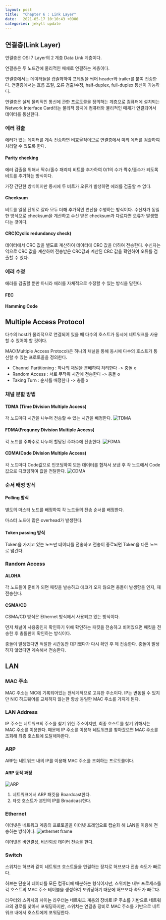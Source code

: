 ```yaml
---
layout: post
title:  "Chapter 6 : Link Layer"
date:   2021-05-17 10:10:43 +0900
categories: jekyll update
---
```


## 연결층(Link Layer)
연결층은 OSI 7 Layer의 2 계층 Data Link 계층이다.

연결층은 두 노드간에 물리적인 매체로 연결하는 계층이다. 

연결층에서는 데이터들을 캡슐화하여 프레임을 씌어 header와 trailer를 붙여 전송한다. 연결층에서는 흐름 조절, 오류 검출/수정, half-duplex, full-duplex 통신이 가능하다.

연결층은 실제 물리적인 통신에 관한 프로토콜을 정의하는 계층으로 컴퓨터에 설치되는 Network Interface Card라는 물리적 장치에 컴퓨터와 물리적인 매체가 연결되어서 데이터를 통신한다.

### 에러 검출
에러가 있는 데이터를 계속 전송하면 비효율적이므로 연결층에서 미리 에러를 검출하여 처리할 수 있도록 한다.

#### Parity checking
에러 검출을 위해서 짝수/홀수 패리티 비트를 추가하여 0/1의 수가 짝수/홀수가 되도록 비트를 추가하는 방식이다.

가장 간단한 방식이지만 동시에 두 비트가 오류가 발생하면 에러를 검출할 수 없다.

#### Checksum
비트를 일정 단위로 잘라 모두 더해 추가적인 연산을 수행하는 방식이다. 수신자가 동일한 방식으로 checksum을 계산하고 수신 받은 checksum과 다르다면 오류가 발생했다는 것이다.

#### CRC(Cyclic redundancy check)
데이터에서 CRC 값을 별도로 계산하여 데이터에 CRC 값을 더하여 전송한다. 수신자는 역으로 CRC 값을 계산하여 전송받은 CRC값과 계산된 CRC 값을 확인하여 오류를 검출할 수 있다.

### 에러 수정
에러를 검출할 뿐만 아니라 에러를 자체적으로 수정할 수 있는 방식을 말한다.

#### FEC
#### Hamming Code

## Multiple Access Protocol
다수의 host가 물리적으로 연결되어 있을 때 다수의 호스트가 동시에 네트워크를 사용할 수 있어야 할 것이다.

MAC(Multiple Access Protocol)은 하나의 채널을 통해 동시에 다수의 호스트가 통신할 수 있는 프로토콜을 정의한다.
- Channel Partitioning : 하나의 채널을 분배하여 처리한다 -> 충돌 x
- Random Access : 서로 무작위 시간에 전송한다 -> 충돌 o
- Taking Turn : 순서를 배정한다 -> 충돌 x

### 채널 분할 방법
#### TDMA (Time Division Multiple Access)
각 노드마다 시간을 나누어 전송할 수 있는 시간을 배정한다.
![TDMA](https://i.imgur.com/JQ9v504.jpg)

#### FDMA(Frequncy Division Multiple Access)
각 노드를 주파수로 나누어 할당된 주파수에 전송한다.
![FDMA](https://media.geeksforgeeks.org/wp-content/uploads/20200713171311/FDMA1.png)

#### CDMA(Code Division Multiple Access)
각 노드마다 Code값으로 인코딩하여 모든 데이터를 합쳐서 보낸 후 각 노드에서 Code 값으로 디코딩하여 값을 전달한다.
![CDMA](https://upload.wikimedia.org/wikipedia/commons/thumb/b/b1/Multiple_access.png/400px-Multiple_access.png)

### 순서 배정 방식
#### Polling 방식
별도의 마스터 노드를 배정하여 각 노드들의 전송 순서를 배정한다.

마스터 노드에 많은 overhead가 발생한다.

#### Token passing 방식
Token을 가지고 있는 노드만 데이터를 전송하고 전송이 종료되면 Token을 다른 노드로 넘긴다.

### Random Access
#### ALOHA
각 노드들이 준비가 되면 패킷을 발송하고 에코가 오지 않으면 충돌이 발생함을 인지, 재 전송한다.

#### CSMA/CD
CSMA/CD 방식은 Ethernet 방식에서 사용되고 있는 방식이다.

먼저 채널이 사용중인지 확인하기 위해 확인하는 패킷을 전송하고 비어있으면 패킷을 전송한 후 충돌한지 확인하는 방식이다.

충돌이 발생했다면 적절한 시간동안 대기했다가 다시 확인 후 제 전송한다. 충돌이 발생하지 않았다면 계속해서 전송한다.

## LAN
### MAC 주소
MAC 주소는 NIC에 기록되어있는 전세계적으로 고유한 주소이다. IP는 변동될 수 있지만 NIC 하드웨어를 교체하지 않는한 항상 동일한 MAC 주소를 가지게 된다.

### LAN Address
IP 주소는 네트워크의 주소를 찾기 위한 주소이지만, 최종 호스트를 찾기 위해서는 MAC 주소를 이용한다. 때문에 IP 주소를 이용해 네트워크를 찾아갔으면 MAC 주소를 조회해 최종 호스트에 도달해야한다.

### ARP
ARP는 네트워크 내의 IP를 이용해 MAC 주소를 조회하는 프로토콜이다. 

#### ARP 동작 과정
![ARP](https://gsephrioth.github.io/assets/img/TCP-IP/Figure7.3.png)

1. 네트워크에서 ARP 패킷을 Boardcast한다.
2. 타겟 호스트가 본인의 IP를 Broadcast한다.

### Ethernet
이더넷은 네트워크 계층의 프로토콜을 이더넷 프레임으로 캡슐화 해 LAN을 이용해 전송하는 방식이다.
![ethernet frame](https://www.flukenetworks.com/sites/default/files/blog/ethernetbacktobasic01_1.png)

이더넷은 비연결성, 비신뢰성 데이터 전송을 한다.

### Switch
스위치는 허브와 같이 네트워크 호스트들을 연결하는 장치로 허브보다 전송 속도가 빠르다. 

허브는 단순히 데이터를 모든 컴퓨터에 배분하는 형식이지만, 스위치는 내부 프로세스를 각 호스트의 MAC 주소 테이블을 생성하여 포워딩하기 때문에 허브보다 속도가 빠르다.

라우터와 스위치의 차이는 라우터는 네트워크 계층의 장비로 IP 주소를 기반으로 네트워크의 경로를 찾아서 포워딩하지만, 스위치는 연결층 장비로 MAC 주소를 기반으로 네트워크 내에서 호스트에게 포워딩한다.